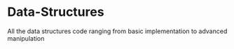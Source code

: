 # Data-Structures
All the data structures code ranging from basic implementation to advanced manipulation
